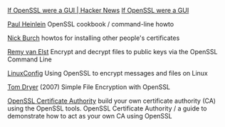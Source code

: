 
[If OpenSSL were a GUI | Hacker News](https://news.ycombinator.com/item?id=31697636)
[If OpenSSL were a GUI](https://smallstep.com/blog/if-openssl-were-a-gui/)

[Paul Heinlein](https://www.madboa.com/geek/openssl/)
OpenSSL cookbook / command-line howto

[Nick Burch](http://gagravarr.org/writing/openssl-certs/others.shtml)
howtos for installing other people's certificates

[Remy van Elst](https://raymii.org/s/tutorials/Encrypt_and_decrypt_files_to_public_keys_via_the_OpenSSL_Command_Line.html)
Encrypt and decrypt files to public keys via the OpenSSL Command Line

[LinuxConfig](https://linuxconfig.org/using-openssl-to-encrypt-messages-and-files-on-linux)
Using OpenSSL to encrypt messages and files on Linux

[Tom Dryer](http://tombuntu.com/index.php/2007/12/12/simple-file-encryption-with-openssl/)
(2007) Simple File Encryption with OpenSSL

[OpenSSL Certificate Authority](https://jamielinux.com/docs/openssl-certificate-authority/)
build your own certificate authority (CA) using the OpenSSL tools.
OpenSSL Certificate Authority / a guide to demonstrate how to act as your own CA using OpenSSL

